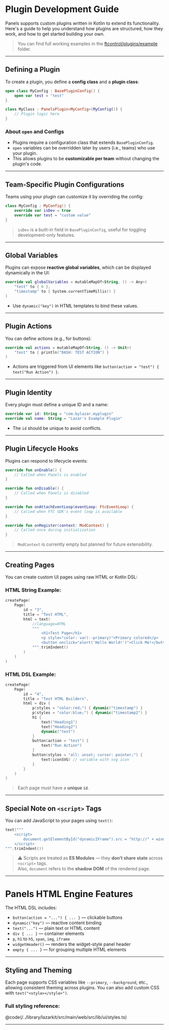 # Plugin Development Guide

Panels supports custom plugins written in Kotlin to extend its functionality. Here's a guide to help you understand how plugins are structured, how they work, and how to get started building your own.

> You can find full working examples in the [ftcontrol/plugins/example](https://github.com/lazarcloud/ftcontrol/tree/main/plugins/example) folder.

---

## Defining a Plugin

To create a plugin, you define a **config class** and a **plugin class**:

```kotlin
open class MyConfig : BasePluginConfig() {
    open var test = "test"
}

class MyClass : PanelsPlugin<MyConfig>(MyConfig()) {
    // Plugin logic here
}
```

### About `open` and Configs

- Plugins require a configuration class that extends `BasePluginConfig`.
- `open` variables can be overridden later by users (i.e., teams) who use your plugin.
- This allows plugins to be **customizable per team** without changing the plugin's code.

---

##  Team-Specific Plugin Configurations

Teams using your plugin can customize it by overriding the config:

```kotlin
class MyConfig : MyConfig() {
    override var isDev = true
    override var test = "custom value"
}
```

> `isDev` is a built-in field in `BasePluginConfig`, useful for toggling development-only features.

---

## Global Variables

Plugins can expose **reactive global variables**, which can be displayed dynamically in the UI:

```kotlin
override val globalVariables = mutableMapOf<String, () -> Any>(
    "test" to { 6 },
    "timestamp" to { System.currentTimeMillis() }
)
```

- Use `dynamic("key")` in HTML templates to bind these values.

---

## Plugin Actions

You can define actions (e.g., for buttons):

```kotlin
override val actions = mutableMapOf<String, () -> Unit>(
    "test" to { println("DASH: TEST ACTION") }
)
```

- Actions are triggered from UI elements like `button(action = "test") { text("Run Action") }`.

---

## Plugin Identity

Every plugin must define a unique ID and a name:

```kotlin
override var id: String = "com.bylazar.myplugin"
override val name: String = "Lazar's Example Plugin"
```

- The `id` should be unique to avoid conflicts.

---

## Plugin Lifecycle Hooks

Plugins can respond to lifecycle events:

```kotlin
override fun onEnable() {
    // Called when Panels is enabled
}

override fun onDisable() {
    // Called when Panels is disabled
}

override fun onAttachEventLoop(eventLoop: FtcEventLoop) {
    // Called when FTC SDK's event loop is available
}

override fun onRegister(context: ModContext) {
    // Called once during initialization
}
```

> `ModContext` is currently empty but planned for future extensibility.

---

## Creating Pages

You can create custom UI pages using raw HTML or Kotlin DSL:

### HTML String Example:

```kotlin
createPage(
    Page(
        id = "3",
        title = "Test HTML",
        html = text(
            //language=HTML
            """
                <h1>Test Page</h1>
                <p style="color: var(--primary)">Primary colored</p>
                <button onclick="alert('Hello World!')">Click Me!</button>
            """.trimIndent()
        )
    )
)
```

### HTML DSL Example:

```kotlin
createPage(
    Page(
        id = "4",
        title = "Test HTML Builders",
        html = div {
            p(styles = "color:red;") { dynamic("timestamp") }
            p(styles = "color:blue;") { dynamic("timestamp2") }
            h1 {
                text("Heading1")
                text("Heading2")
                dynamic("test")
            }
            button(action = "test") {
                text("Run Action")
            }
            button(styles = "all: unset; cursor: pointer;") {
                text(iconSVG) // variable with svg icon
            }
        }
    )
)
```

> Each page must have a **unique `id`**.

---

## Special Note on `<script>` Tags

You can add JavaScript to your pages using `text()`:

```kotlin
text("""
    <script>
        document.getElementById("dynamicIFrame").src = "http://" + window.location.hostname + ":5801";
    </script>
""".trimIndent())
```

> ⚠️ Scripts are treated as **ES Modules** — they **don’t share state** across `<script>` tags.  
> Also, `document` refers to the **shadow DOM** of the rendered page.

---

# Panels HTML Engine Features

The HTML DSL includes:

- `button(action = "...") { ... }` — clickable buttons
- `dynamic("key")` — reactive content binding
- `text("...")` — plain text or HTML content
- `div { ... }` — container elements
- `p`, `h1` to `h5`, `span`, `img`, `iframe`
- `widgetHeader()` — renders the widget-style panel header
- `empty { ... }` — for grouping multiple HTML elements

---

## Styling and Theming

Each page supports CSS variables like `--primary`, `--background`, etc., allowing consistent theming across plugins.
You can also add custom CSS with `text("<style></style>")`.

### Full styling reference:

@code(/../library/lazarkit/src/main/web/src/lib/ui/styles.ts)

---